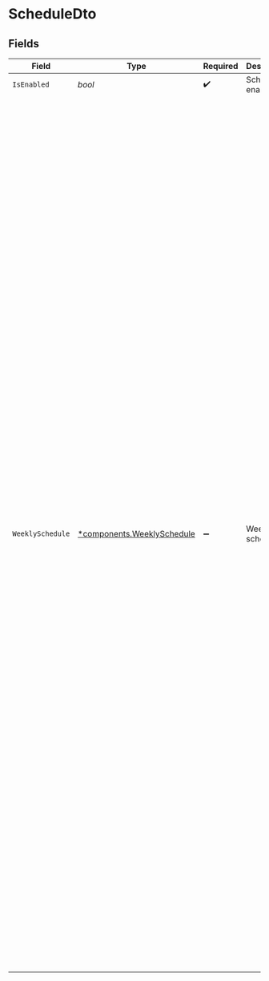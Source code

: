 # ScheduleDto


## Fields

| Field                                                                                                                                                                                                                                                                                                                                                                                                                                                                                                                                                                                                                                                            | Type                                                                                                                                                                                                                                                                                                                                                                                                                                                                                                                                                                                                                                                             | Required                                                                                                                                                                                                                                                                                                                                                                                                                                                                                                                                                                                                                                                         | Description                                                                                                                                                                                                                                                                                                                                                                                                                                                                                                                                                                                                                                                      | Example                                                                                                                                                                                                                                                                                                                                                                                                                                                                                                                                                                                                                                                          |
| ---------------------------------------------------------------------------------------------------------------------------------------------------------------------------------------------------------------------------------------------------------------------------------------------------------------------------------------------------------------------------------------------------------------------------------------------------------------------------------------------------------------------------------------------------------------------------------------------------------------------------------------------------------------- | ---------------------------------------------------------------------------------------------------------------------------------------------------------------------------------------------------------------------------------------------------------------------------------------------------------------------------------------------------------------------------------------------------------------------------------------------------------------------------------------------------------------------------------------------------------------------------------------------------------------------------------------------------------------- | ---------------------------------------------------------------------------------------------------------------------------------------------------------------------------------------------------------------------------------------------------------------------------------------------------------------------------------------------------------------------------------------------------------------------------------------------------------------------------------------------------------------------------------------------------------------------------------------------------------------------------------------------------------------- | ---------------------------------------------------------------------------------------------------------------------------------------------------------------------------------------------------------------------------------------------------------------------------------------------------------------------------------------------------------------------------------------------------------------------------------------------------------------------------------------------------------------------------------------------------------------------------------------------------------------------------------------------------------------- | ---------------------------------------------------------------------------------------------------------------------------------------------------------------------------------------------------------------------------------------------------------------------------------------------------------------------------------------------------------------------------------------------------------------------------------------------------------------------------------------------------------------------------------------------------------------------------------------------------------------------------------------------------------------- |
| `IsEnabled`                                                                                                                                                                                                                                                                                                                                                                                                                                                                                                                                                                                                                                                      | *bool*                                                                                                                                                                                                                                                                                                                                                                                                                                                                                                                                                                                                                                                           | :heavy_check_mark:                                                                                                                                                                                                                                                                                                                                                                                                                                                                                                                                                                                                                                               | Schedule enabled                                                                                                                                                                                                                                                                                                                                                                                                                                                                                                                                                                                                                                                 | true                                                                                                                                                                                                                                                                                                                                                                                                                                                                                                                                                                                                                                                             |
| `WeeklySchedule`                                                                                                                                                                                                                                                                                                                                                                                                                                                                                                                                                                                                                                                 | [*components.WeeklySchedule](../../models/components/weeklyschedule.md)                                                                                                                                                                                                                                                                                                                                                                                                                                                                                                                                                                                          | :heavy_minus_sign:                                                                                                                                                                                                                                                                                                                                                                                                                                                                                                                                                                                                                                               | Weekly schedule                                                                                                                                                                                                                                                                                                                                                                                                                                                                                                                                                                                                                                                  | {<br/>"monday": {<br/>"isEnabled": true,<br/>"hours": [<br/>{<br/>"start": "09:00 AM",<br/>"end": "05:00 PM"<br/>}<br/>]<br/>},<br/>"tuesday": {<br/>"isEnabled": true,<br/>"hours": [<br/>{<br/>"start": "09:00 AM",<br/>"end": "05:00 PM"<br/>}<br/>]<br/>},<br/>"wednesday": {<br/>"isEnabled": true,<br/>"hours": [<br/>{<br/>"start": "09:00 AM",<br/>"end": "05:00 PM"<br/>}<br/>]<br/>},<br/>"thursday": {<br/>"isEnabled": true,<br/>"hours": [<br/>{<br/>"start": "09:00 AM",<br/>"end": "05:00 PM"<br/>}<br/>]<br/>},<br/>"friday": {<br/>"isEnabled": true,<br/>"hours": [<br/>{<br/>"start": "09:00 AM",<br/>"end": "05:00 PM"<br/>}<br/>]<br/>},<br/>"saturday": {<br/>"isEnabled": true,<br/>"hours": [<br/>{<br/>"start": "09:00 AM",<br/>"end": "05:00 PM"<br/>}<br/>]<br/>},<br/>"sunday": {<br/>"isEnabled": true,<br/>"hours": [<br/>{<br/>"start": "09:00 AM",<br/>"end": "05:00 PM"<br/>}<br/>]<br/>}<br/>} |